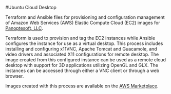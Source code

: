 #Ubuntu Cloud Desktop

Terraform and Ansible files for provisioning and configuration management of
Amazon Web Services (AWS) Elastic Compute Cloud (EC2) images for
[Panoptesoft, LLC](https://panoptesoft.com/).

Terraform is used to provision and tag the EC2 instances while Ansible
configures the instance for use as a virtual desktop. This 
process includes installing and configuring x11VNC, Apache Tomcat and Guacamole,
and video drivers and associated X11 configurations for remote desktop. The image
created from this configured instance can be used as a remote cloud desktop 
with support for 3D applications utilizing OpenGL and GLX. The instances can be
accessed through either a VNC client or through a web browser.

Images created with this process are available on the [AWS Marketplace](https://aws.amazon.com/marketplace/seller-profile?id=95e6927a-d15d-4043-92c7-1408cabec49a).